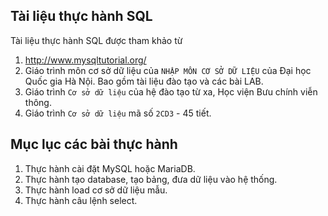 ## Tài liệu thực hành SQL

Tài liệu thực hành SQL được tham khảo từ 
1. http://www.mysqltutorial.org/
2. Giáo trình môn cơ sở dữ liệu của `NHẬP MÔN CƠ SỞ DỮ LIỆU` của Đại học Quốc gia Hà Nội. Bao gồm tài liệu đào tạo và các bài LAB.
3. Giáo trình `Cơ sở dữ liệu` của hệ đào tạo từ xa, Học viện Bưu chính viễn thông.
4. Giáo trình `Cơ sở dữ liệu` mã số `2CD3` - 45 tiết.

## Mục lục các bài thực hành

1. Thực hành cài đặt MySQL hoặc MariaDB.
2. Thực hành tạo database, tạo bảng, đưa dữ liệu vào hệ thống.
2. Thực hành load cơ sở dữ liệu mẫu.
3. Thực hành câu lệnh select.
